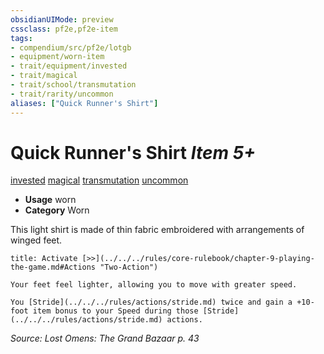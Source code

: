 ```yaml
---
obsidianUIMode: preview
cssclass: pf2e,pf2e-item
tags:
- compendium/src/pf2e/lotgb
- equipment/worn-item
- trait/equipment/invested
- trait/magical
- trait/school/transmutation
- trait/rarity/uncommon
aliases: ["Quick Runner's Shirt"]
---
```

# Quick Runner's Shirt *Item 5+*  
[invested](invested.md)  [magical](magical.md)  [transmutation](transmutation.md)  [uncommon](uncommon.md)  

- **Usage** worn
- **Category** Worn

This light shirt is made of thin fabric embroidered with arrangements of winged feet.

```ad-embed-ability
title: Activate [>>](../../../rules/core-rulebook/chapter-9-playing-the-game.md#Actions "Two-Action")

Your feet feel lighter, allowing you to move with greater speed.

You [Stride](../../../rules/actions/stride.md) twice and gain a +10-foot item bonus to your Speed during those [Stride](../../../rules/actions/stride.md) actions.
```

*Source: Lost Omens: The Grand Bazaar p. 43*
